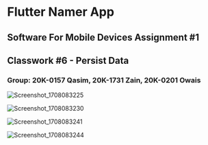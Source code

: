 # Flutter Namer App
## Software For Mobile Devices Assignment #1
## Classwork #6 - Persist Data
### Group: 20K-0157 Qasim, 20K-1731 Zain,	20K-0201 Owais

![Screenshot_1708083225](https://github.com/M1keZulu/namer_app/assets/68997634/3d736fcf-1668-432c-9e79-72631488ead8)

![Screenshot_1708083230](https://github.com/M1keZulu/namer_app/assets/68997634/a8be0a9b-ea3e-4a10-aee2-8f748ae4c06d)

![Screenshot_1708083241](https://github.com/M1keZulu/namer_app/assets/68997634/621aaced-d65c-4672-9aa1-f820921cb6d8)

![Screenshot_1708083244](https://github.com/M1keZulu/namer_app/assets/68997634/3ea0ad0d-a061-4361-9e3f-43af307e5bc2)
